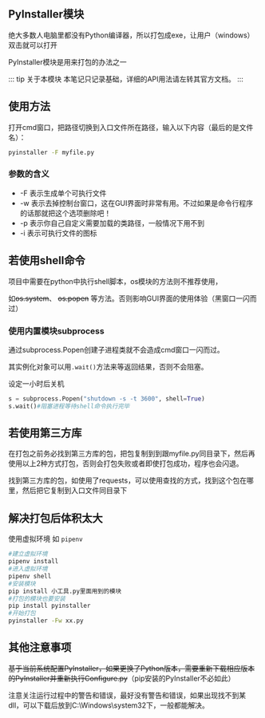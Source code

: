 ## PyInstaller模块

绝大多数人电脑里都没有Python编译器，所以打包成exe，让用户（windows）双击就可以打开

PyInstaller模块是用来打包的办法之一

::: tip 关于本模块
本笔记只记录基础，详细的API用法请左转其官方文档。
:::

## 使用方法

打开cmd窗口，把路径切换到入口文件所在路径，输入以下内容（最后的是文件名）：

```bash
pyinstaller -F myfile.py
```

### 参数的含义

- -F 表示生成单个可执行文件
- -w 表示去掉控制台窗口，这在GUI界面时非常有用。不过如果是命令行程序的话那就把这个选项删除吧！
- -p 表示你自己自定义需要加载的类路径，一般情况下用不到
- -i 表示可执行文件的图标



## 若使用shell命令

项目中需要在python中执行shell脚本，os模块的方法则不推荐使用，

如~~os.system~~、 ~~os.popen~~ 等方法。否则影响GUI界面的使用体验（黑窗口一闪而过）

### 使用内置模块subprocess

通过subprocess.Popen创建子进程类就不会造成cmd窗口一闪而过。

其实例化对象可以用`.wait()`方法来等返回结果，否则不会阻塞。

设定一小时后关机

```python
s = subprocess.Popen("shutdown -s -t 3600", shell=True)
s.wait()#阻塞进程等待shell命令执行完毕
```



## 若使用第三方库

在打包之前务必找到第三方库的包，把包复制到到跟myfile.py同目录下，然后再使用以上2种方式打包，否则会打包失败或者即使打包成功，程序也会闪退。

找到第三方库的包，如使用了requests，可以使用查找的方式，找到这个包在哪里，然后把它复制到入口文件同目录下



## 解决打包后体积太大

使用虚拟环境 如 `pipenv`

```bash
#建立虚拟环境
pipenv install
#进入虚拟环境
pipenv shell
#安装模块
pip install 小工具.py里面用到的模块
#打包的模块也要安装
pip install pyinstaller
#开始打包
pyinstaller -Fw xx.py
```



## 其他注意事项

~~基于当前系统配置PyInstaller，如果更换了Python版本，需要重新下载相应版本的PyInstaller并重新执行Configure.py~~（pip安装的PyInstaller不必如此）

 注意关注运行过程中的警告和错误，最好没有警告和错误，如果出现找不到某dll，可以下载后放到C:\Windows\system32下，一般都能解决。

